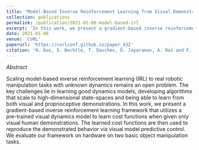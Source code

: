 ```yaml
---
title: "Model-Based Inverse Reinforcement Learning from Visual Demonstrations"
collection: publications
permalink: /publication/2021-01-06-model-based-irl
excerpt: 'In this work, we present a gradient-based inverse reinforcement learning framework that utilizes a pre-trained visual dynamics model to learn cost functions when given only visual human demonstrations. The learned cost functions are then used to reproduce the demonstrated behavior via visual model predictive control.'
date: 2021-01-06
venue: 'CoRL'
paperurl: 'https://corlconf.github.io/paper_432'
citation: 'N. Das, S. Bechtle, T. Davchev, D. Jayaraman, A. Rai and F. Meier, "Model-Based Inverse Reinforcement Learning from Visual Demonstrations," <i>2020 Conference on Robot Learning (CoRL)</i>'
---
```

*Abstract*

Scaling model-based inverse reinforcement learning (IRL) to real robotic manipulation tasks with unknown dynamics remains an open problem. The key challenges lie in learning good dynamics models, developing algorithms that scale to high-dimensional state-spaces and being able to learn from both visual and proprioceptive demonstrations. In this work, we present a gradient-based inverse reinforcement learning framework that utilizes a pre-trained visual dynamics model to learn cost functions when given only visual human demonstrations. The learned cost functions are then used to reproduce the demonstrated behavior via visual model predictive control. We evaluate our framework on hardware on two basic object manipulation tasks.
